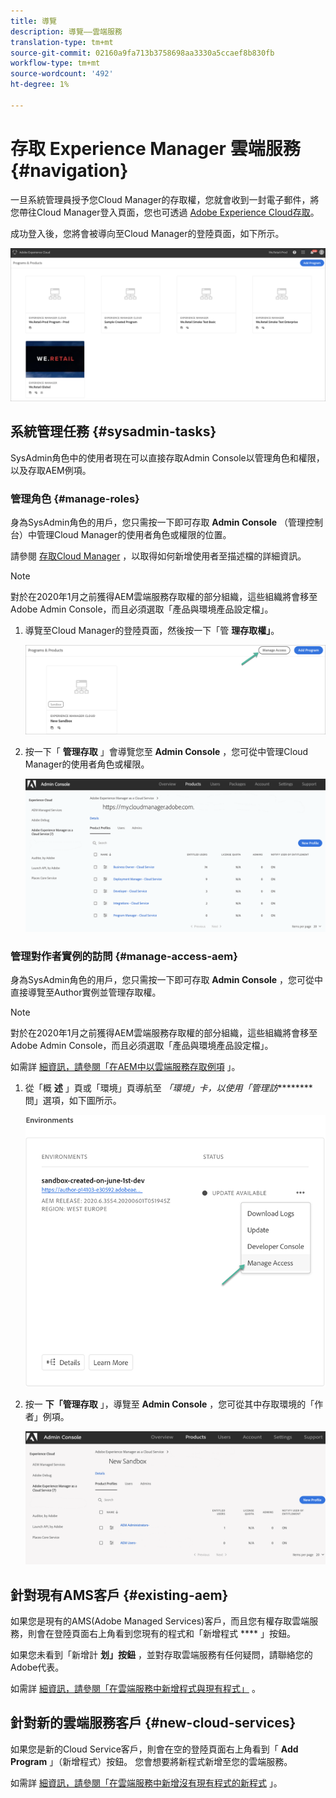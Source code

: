 ```yaml
---
title: 導覽
description: 導覽——雲端服務
translation-type: tm+mt
source-git-commit: 02160a9fa713b3758698aa3330a5ccaef8b830fb
workflow-type: tm+mt
source-wordcount: '492'
ht-degree: 1%

---
```



# 存取 Experience Manager 雲端服務 {#navigation}

一旦系統管理員授予您Cloud Manager的存取權，您就會收到一封電子郵件，將您帶往Cloud Manager登入頁面，您也可透過 [Adobe Experience Cloud存取](https://my.cloudmanager.adobe.com/)。

成功登入後，您將會被導向至Cloud Manager的登陸頁面，如下所示。

![](assets/first_timelogin1.png)

## 系統管理任務 {#sysadmin-tasks}

SysAdmin角色中的使用者現在可以直接存取Admin Console以管理角色和權限，以及存取AEM例項。

### 管理角色 {#manage-roles}

身為SysAdmin角色的用戶，您只需按一下即可存取 **Admin Console** （管理控制台）中管理Cloud Manager的使用者角色或權限的位置。

請參閱 [存取Cloud Manager](https://docs.adobe.com/content/help/en/experience-manager-cloud-service/security/ims-support.html#accessing-cloud-manager) ，以取得如何新增使用者至描述檔的詳細資訊。

>[!NOTE]
>對於在2020年1月之前獲得AEM雲端服務存取權的部分組織，這些組織將會移至Adobe Admin Console，而且必須選取「產品與環境產品設定檔」。

1. 導覽至Cloud Manager的登陸頁面，然後按一下「管 **理存取權」**。

   ![](assets/sys-admin1.png)

1. 按一下「 **管理存取** 」會導覽您至 **Admin Console** ，您可從中管理Cloud Manager的使用者角色或權限。

   ![](assets/sys-admin2.png)

### 管理對作者實例的訪問 {#manage-access-aem}

身為SysAdmin角色的用戶，您只需按一下即可存取 **Admin Console** ，您可從中直接導覽至Author實例並管理存取權。

>[!NOTE]
>對於在2020年1月之前獲得AEM雲端服務存取權的部分組織，這些組織將會移至Adobe Admin Console，而且必須選取「產品與環境產品設定檔」。

如需詳 [細資訊，請參閱「在AEM中以雲端服務存取例項](https://docs.adobe.com/content/help/en/experience-manager-cloud-service/security/ims-support.html#accessing-instance-cloud-service) 」。

1. 從「概 **述** 」頁或「環境」頁導航至 *「環境」卡，以使用「管理訪********* 問」選項，如下圖所示。

   ![](assets/manage-access1.png)

1. 按一 **下「管理存取** 」，導覽至 **Admin Console** ，您可從其中存取環境的「作者」例項。

   ![](assets/sys-admin3.png)


## 針對現有AMS客戶 {#existing-aem}

如果您是現有的AMS(Adobe Managed Services)客戶，而且您有權存取雲端服務，則會在登陸頁面右上角看到您現有的程式和「新增程式 **** 」按鈕。

如果您未看到「新增計 **划」按鈕** ，並對存取雲端服務有任何疑問，請聯絡您的Adobe代表。

如需詳 [細資訊，請參閱「在雲端服務中新增程式與現有程式」](/help/onboarding/getting-access-to-aem-in-cloud/first-time-login.md#existing-program) 。

## 針對新的雲端服務客戶 {#new-cloud-services}

如果您是新的Cloud Service客戶，則會在空的登陸頁面右上角看到「 **Add Program** 」（新增程式）按鈕。 您會想要將新程式新增至您的雲端服務。

如需詳 [細資訊，請參閱「在雲端服務中新增沒有現有程式的新程式](/help/onboarding/getting-access-to-aem-in-cloud/first-time-login.md#no-program) 」。

